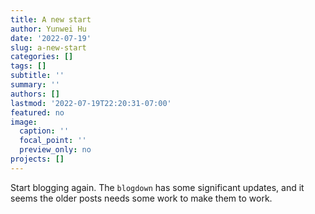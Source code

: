 ```yaml
---
title: A new start
author: Yunwei Hu
date: '2022-07-19'
slug: a-new-start
categories: []
tags: []
subtitle: ''
summary: ''
authors: []
lastmod: '2022-07-19T22:20:31-07:00'
featured: no
image:
  caption: ''
  focal_point: ''
  preview_only: no
projects: []
---
```

Start blogging again. The `blogdown` has some significant updates, and it seems the older posts needs some work to make them to work. 